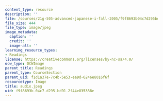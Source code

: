 ```yaml
---
content_type: resource
description: ''
file: /courses/21g-505-advanced-japanese-i-fall-2005/f9f8693b04c7d295bd912f44e835388e_audio.jpeg
file_size: 444
file_type: image/jpeg
image_metadata:
  caption: ''
  credit: ''
  image-alt: ''
learning_resource_types:
- Readings
license: https://creativecommons.org/licenses/by-nc-sa/4.0/
ocw_type: OCWImage
parent_title: Readings
parent_type: CourseSection
parent_uid: f1d1a37e-7c4b-5e53-ea9d-6246e8016f6f
resourcetype: Image
title: audio.jpeg
uid: f9f8693b-04c7-d295-bd91-2f44e835388e
---
```

